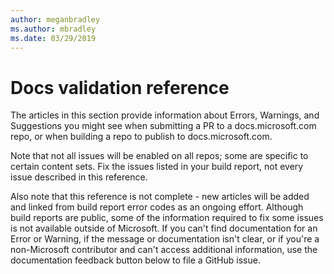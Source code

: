 ```yaml
---
author: meganbradley
ms.author: mbradley
ms.date: 03/29/2019
---
```

# Docs validation reference

The articles in this section provide information about Errors, Warnings, and Suggestions you might see when submitting a PR to a docs.microsoft.com repo, or when building a repo to publish to docs.microsoft.com.

Note that not all issues will be enabled on all repos; some are specific to certain content sets. Fix the issues listed in your build report, not every issue described in this reference.

Also note that this reference is not complete - new articles will be added and linked from build report error codes as an ongoing effort. Although build reports are public, some of the information required to fix some issues is not available outside of Microsoft. If you can't find documentation for an Error or Warning, if the message or documentation isn't clear, or if you're a non-Microsoft contributor and can't access additional information, use the documentation feedback button below to file a GitHub issue.